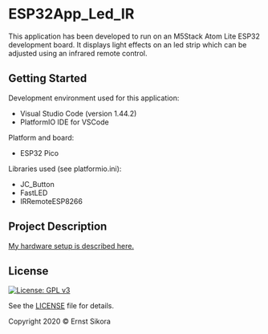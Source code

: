 # ESP32App_Led_IR

This application has been developed to run on an M5Stack Atom Lite ESP32 development board. It displays light effects on an led strip which can be adjusted using an infrared remote control.

## Getting Started
Development environment used for this application:
- Visual Studio Code (version 1.44.2)
- PlatformIO IDE for VSCode

Platform and board:
- ESP32 Pico

Libraries used (see platformio.ini):
- JC_Button
- FastLED
- IRRemoteESP8266

## Project Description

[My hardware setup is described here.](https://m5stack.hackster.io/Slartibartfass/night-lamp-with-atom-lite-neopixel-strip-and-ir-remote-f674fd/)

## License

[![License: GPL v3](https://img.shields.io/badge/License-GPLv3-blue.svg)](https://www.gnu.org/licenses/gpl-3.0)

See the [LICENSE](LICENSE) file for details.

Copyright 2020 © Ernst Sikora
